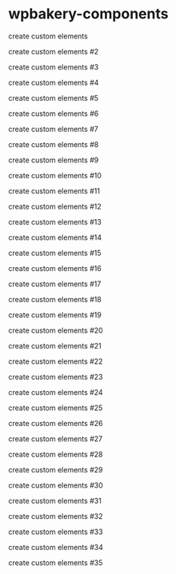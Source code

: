 # wpbakery-components

create custom elements

create custom elements #2

create custom elements #3

create custom elements #4

create custom elements #5

create custom elements #6

create custom elements #7

create custom elements #8

create custom elements #9

create custom elements #10

create custom elements #11

create custom elements #12

create custom elements #13

create custom elements #14

create custom elements #15

create custom elements #16

create custom elements #17

create custom elements #18

create custom elements #19

create custom elements #20

create custom elements #21

create custom elements #22

create custom elements #23

create custom elements #24

create custom elements #25

create custom elements #26

create custom elements #27

create custom elements #28

create custom elements #29

create custom elements #30

create custom elements #31

create custom elements #32

create custom elements #33

create custom elements #34

create custom elements #35